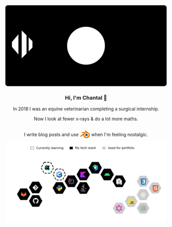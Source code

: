 <div align="center">
  <img src="assets/bogwalk-banner.svg" alt="BogWalk GitHub banner"/>
</div>


<h3 align="center">Hi, I'm Chantal 👋</h3>

<p align="center">In 2018 I was an equine veterinarian completing a surgical internship.</p>

<p align="center">Now I look at fewer x-rays & do a lot more maths.</p>

<p align="center">I write blog posts and use <a style="position:relative;top:10px;"><img src="assets/blender_32.png" alt="Blender software logo" title="Blender"/></a> when I'm feeling nostalgic.</p>


<div align="center">
  <img src="assets/tech-stack.png" alt="BogWalk tech stack diagram"/>
</div>